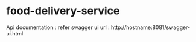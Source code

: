 # food-delivery-service

Api documentation : refer swagger ui
url : http://hostname:8081/swagger-ui.html
